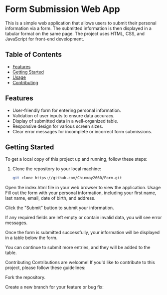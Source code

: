 # Form Submission Web App

This is a simple web application that allows users to submit their personal information via a form. The submitted information is then displayed in a tabular format on the same page. The project uses HTML, CSS, and JavaScript for front-end development.

## Table of Contents

- [Features](#features)
- [Getting Started](#getting-started)
- [Usage](#usage)
- [Contributing](#contributing)

## Features

- User-friendly form for entering personal information.
- Validation of user inputs to ensure data accuracy.
- Display of submitted data in a well-organized table.
- Responsive design for various screen sizes.
- Clear error messages for incomplete or incorrect form submissions.

## Getting Started

To get a local copy of this project up and running, follow these steps:

1. Clone the repository to your local machine:

   ```bash
   git clone https://github.com/Chinmay2660/Form.git

Open the index.html file in your web browser to view the application.
Usage
Fill out the form with your personal information, including your first name, last name, email, date of birth, and address.

Click the "Submit" button to submit your information.

If any required fields are left empty or contain invalid data, you will see error messages.

Once the form is submitted successfully, your information will be displayed in a table below the form.

You can continue to submit more entries, and they will be added to the table.

Contributing
Contributions are welcome! If you'd like to contribute to this project, please follow these guidelines:

Fork the repository.

Create a new branch for your feature or bug fix:
